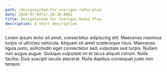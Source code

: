 ```yaml
---
path: /designsystem-for-sveriges-radio-play
date: 2020-07-04T17:18:30.008Z
title: Designsystem for Sveriges Radio Play
description: A short description
---
```

Lorem ipsum dolor sit amet, consectetur adipiscing elit. Maecenas maximus turpis ut ultricies vehicula. Aliquam sit amet scelerisque risus. Maecenas ligula justo, sollicitudin eget consectetur sed, vulputate sed turpis. Nullam non augue augue. Quisque vulputate mi et lacus aliquet rutrum. Nulla facilisi. Duis suscipit iaculis placerat. Nulla dapibus consequat justo non tempor.